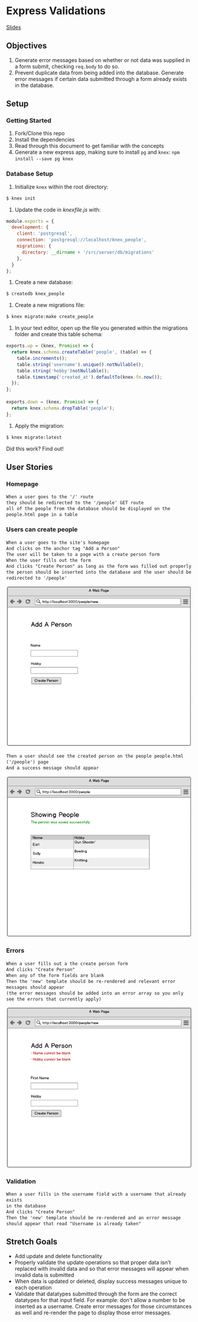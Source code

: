 # Express Validations

[Slides](https://slides.com/akyunaakish/express-validations)

## Objectives

1. Generate error messages based on whether or not data was supplied in a form submit, checking `req.body` to do so.
1. Prevent duplicate data from being added into the database. Generate error messages if certain data submitted through a form already exists in the database.

## Setup

### Getting Started

1. Fork/Clone this repo
1. Install the dependencies
1. Read through this document to get familiar with the concepts
1. Generate a new express app, making sure to install `pg` and `knex`: `npm install --save pg knex`

### Database Setup

1. Initialize `knex` within the root directory:

  ```sh
  $ knex init
  ```

1. Update the code in *knexfile.js* with:

  ```javascript
  module.exports = {
    development: {
      client: 'postgresql',
      connection: 'postgresql://localhost/knex_people',
      migrations: {
        directory: __dirname + '/src/server/db/migrations'
      },
    }
  };
  ```

1. Create a new database:

  ```sh
  $ createdb knex_people
  ```

1. Create a new migrations file:

  ```sh
  $ knex migrate:make create_people
  ```

1. In your text editor, open up the file you generated within the migrations folder and create this table schema:

  ```javascript
  exports.up = (knex, Promise) => {
    return knex.schema.createTable('people', (table) => {
      table.increments();
      table.string('username').unique().notNullable();
      table.string('hobby')notNullable();
      table.timestamp('created_at').defaultTo(knex.fn.now());
    });
  };

  exports.down = (knex, Promise) => {
    return knex.schema.dropTable('people');
  };
  ```

1. Apply the migration:

  ```sh
  $ knex migrate:latest
  ```

  Did this work? Find out!

## User Stories

### Homepage

```
When a user goes to the '/' route
they should be redirected to the '/people' GET route
all of the people from the database should be displayed on the people.html page in a table
```

### Users can create people

```
When a user goes to the site's homepage
And clicks on the anchor tag "Add a Person"
The user will be taken to a page with a create person form
When the user fills out the form
And clicks "Create Person" as long as the form was filled out properly
the person should be inserted into the database and the user should be redirected to '/people'
```

![](wireframes/person1.png)

```
Then a user should see the created person on the people people.html ('/people') page
And a success message should appear
```

![](wireframes/person3.png)

### Errors

```
When a user fills out a the create person form
And clicks "Create Person"
When any of the form fields are blank
Then the 'new' template should be re-rendered and relevant error messages should appear
(the error messages should be added into an error array so you only see the errors that currently apply)
```

![](wireframes/person2.png)

### Validation

```
When a user fills in the username field with a username that already exists
in the database
And clicks "Create Person"
Then the 'new' template should be re-rendered and an error message
should appear that read "Username is already taken"
```

## Stretch Goals

- Add update and delete functionality
- Properly validate the update operations so that proper data isn't replaced with invalid data and so that error messages will appear when invalid data is submitted
- When data is updated or deleted, display success messages unique to each operation
- Validate that datatypes submitted through the form are the correct datatypes for that input field. For example: don't allow a number to be inserted as a username. Create error messages for those circumstances as well and re-render the page to display those error messages.

